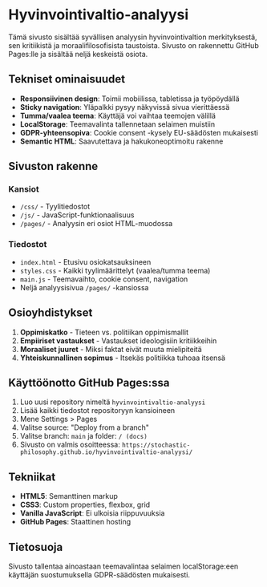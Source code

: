 # Hyvinvointivaltio-analyysi

Tämä sivusto sisältää syvällisen analyysin hyvinvointivaltion merkityksestä, sen kritiikistä ja moraalifilosofisista taustoista. Sivusto on rakennettu GitHub Pages:lle ja sisältää neljä keskeistä osiota.

## Tekniset ominaisuudet

- **Responsiivinen design**: Toimii mobiilissa, tabletissa ja työpöydällä
- **Sticky navigation**: Yläpalkki pysyy näkyvissä sivua vierittäessä
- **Tumma/vaalea teema**: Käyttäjä voi vaihtaa teemojen välillä
- **LocalStorage**: Teemavalinta tallennetaan selaimen muistiin
- **GDPR-yhteensopiva**: Cookie consent -kysely EU-säädösten mukaisesti
- **Semantic HTML**: Saavutettava ja hakukoneoptimoitu rakenne

## Sivuston rakenne

### Kansiot
- `/css/` - Tyylitiedostot
- `/js/` - JavaScript-funktionaalisuus  
- `/pages/` - Analyysin eri osiot HTML-muodossa

### Tiedostot
- `index.html` - Etusivu osiokatsauksineen
- `styles.css` - Kaikki tyylimäärittelyt (vaalea/tumma teema)
- `main.js` - Teemavaihto, cookie consent, navigation
- Neljä analyysisivua `/pages/` -kansiossa

## Osioyhdistykset

1. **Oppimiskatko** - Tieteen vs. politiikan oppimismallit
2. **Empiiriset vastaukset** - Vastaukset ideologisiin kritiikkeihin
3. **Moraaliset juuret** - Miksi faktat eivät muuta mielipiteitä  
4. **Yhteiskunnallinen sopimus** - Itsekäs politiikka tuhoaa itsensä

## Käyttöönotto GitHub Pages:ssa

1. Luo uusi repository nimeltä `hyvinvointivaltio-analyysi`
2. Lisää kaikki tiedostot repositoryyn kansioineen
3. Mene Settings > Pages
4. Valitse source: "Deploy from a branch"
5. Valitse branch: `main` ja folder: `/ (docs)`
6. Sivusto on valmis osoitteessa: `https://stochastic-philosophy.github.io/hyvinvointivaltio-analyysi/`

## Tekniikat

- **HTML5**: Semanttinen markup
- **CSS3**: Custom properties, flexbox, grid
- **Vanilla JavaScript**: Ei ulkoisia riippuvuuksia
- **GitHub Pages**: Staattinen hosting

## Tietosuoja

Sivusto tallentaa ainoastaan teemavalintaa selaimen localStorage:een käyttäjän suostumuksella GDPR-säädösten mukaisesti.
